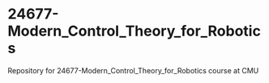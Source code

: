 # 24677-Modern_Control_Theory_for_Robotics
Repository for 24677-Modern_Control_Theory_for_Robotics course at CMU
